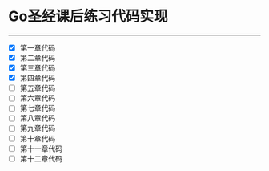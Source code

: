 # Go圣经课后练习代码实现

------------------

- [x] 第一章代码
- [x] 第二章代码
- [x] 第三章代码
- [x] 第四章代码
- [ ] 第五章代码
- [ ] 第六章代码
- [ ] 第七章代码
- [ ] 第八章代码
- [ ] 第九章代码
- [ ] 第十章代码
- [ ] 第十一章代码
- [ ] 第十二章代码